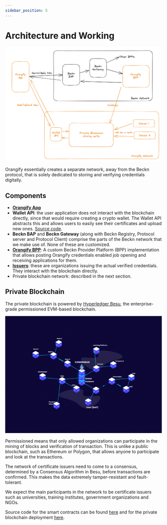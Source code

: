 ```yaml
---
sidebar_position: 5
---
```


# Architecture and Working

![](./imgs/arch.png)

Orangify essentially creates a separate network, away from the Beckn protocol, that is solely dedicated to storing and verifying credentials digitally.

## Components

- [**Orangify App**](for-users.md)
- **Wallet API**: the user application does not interact with the blockchain directly, since that would require creating a crypto wallet. The Wallet API abstracts this and allows users to easily see their certificates and upload new ones. [Source code](https://github.com/NaikAayush/orangify/tree/main/wallet-api).
- **Beckn BAP** and **Beckn Gateway** (along with Beckn Registry, Protocol server and Protocol Client) comprise the parts of the Beckn network that we make use of. None of these are customized.
- [**Orangify BPP**](for-hirers.md): A custom Beckn Provider Platform (BPP) implementation that allows posting Orangify credentials enabled job opening and receiving applications for them.
- [**Issuers**](for-issuers.md): these are organizations issuing the actual verified credentials. They interact with the blockchain directly.
- Private blockchain network: described in the next section.

## Private Blockchain

The private blockchain is powered by [Hyperledger Besu](https://www.hyperledger.org/use/besu), the enterprise-grade permissioned EVM-based blockchain.

![](./imgs/blockchain.png)

Permissioned means that only allowed organizations can participate in the mining of blocks and verification of transaction. This is unlike a public blockchain, such as Ethereum or Polygon, that allows anyone to participate and look at the transactions.

The network of certificate issuers need to come to a consensus, determined by a Consensus Algorithm in Besu, before transactions are confirmed. This makes the data extremely tamper-resistant and fault-tolerant.

We expect the main participants in the network to be certificate issuers such as universities, training institutes, government organizations and NGOs.

Source code for the smart contracts can be found [here](https://github.com/NaikAayush/orangify/tree/main/contracts) and for the private blockchain deployment [here](https://github.com/NaikAayush/orangify/tree/main/contracts/besu/quorum-test-network).
